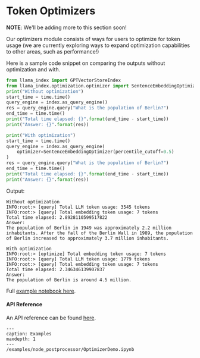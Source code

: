# Token Optimizers

**NOTE**: We'll be adding more to this section soon!

Our optimizers module consists of ways for users to optimize for token usage (we are currently
exploring ways to expand optimization capabilities to other areas, such as performance!)

Here is a sample code snippet on comparing the outputs without optimization and with.

```python
from llama_index import GPTVectorStoreIndex
from llama_index.optimization.optimizer import SentenceEmbeddingOptimizer
print("Without optimization")
start_time = time.time()
query_engine = index.as_query_engine()
res = query_engine.query("What is the population of Berlin?")
end_time = time.time()
print("Total time elapsed: {}".format(end_time - start_time))
print("Answer: {}".format(res))

print("With optimization")
start_time = time.time()
query_engine = index.as_query_engine(
    optimizer=SentenceEmbeddingOptimizer(percentile_cutoff=0.5)
)
res = query_engine.query("What is the population of Berlin?")
end_time = time.time()
print("Total time elapsed: {}".format(end_time - start_time))
print("Answer: {}".format(res))

```

Output:
```text
Without optimization
INFO:root:> [query] Total LLM token usage: 3545 tokens
INFO:root:> [query] Total embedding token usage: 7 tokens
Total time elapsed: 2.8928110599517822
Answer: 
The population of Berlin in 1949 was approximately 2.2 million inhabitants. After the fall of the Berlin Wall in 1989, the population of Berlin increased to approximately 3.7 million inhabitants.

With optimization
INFO:root:> [optimize] Total embedding token usage: 7 tokens
INFO:root:> [query] Total LLM token usage: 1779 tokens
INFO:root:> [query] Total embedding token usage: 7 tokens
Total time elapsed: 2.346346139907837
Answer: 
The population of Berlin is around 4.5 million.
```

Full [example notebook here](https://github.com/jerryjliu/llama_index/blob/main/docs/examples/node_postprocessor/OptimizerDemo.ipynb).

#### API Reference

An API reference can be found [here](/reference/optimizers.rst).

```{toctree}
---
caption: Examples
maxdepth: 1
---
/examples/node_postprocessor/OptimizerDemo.ipynb
```